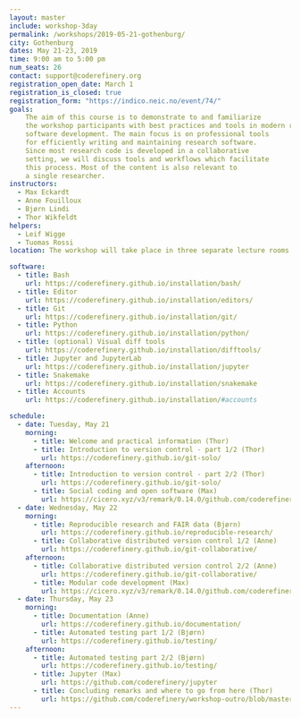```yaml
---
layout: master
include: workshop-3day
permalink: /workshops/2019-05-21-gothenburg/
city: Gothenburg
dates: May 21-23, 2019
time: 9:00 am to 5:00 pm
num_seats: 26
contact: support@coderefinery.org
registration_open_date: March 1
registration_is_closed: true
registration_form: "https://indico.neic.no/event/74/"
goals:
    The aim of this course is to demonstrate to and familiarize
    the workshop participants with best practices and tools in modern research
    software development. The main focus is on professional tools
    for efficiently writing and maintaining research software.
    Since most research code is developed in a collaborative
    setting, we will discuss tools and workflows which facilitate
    this process. Most of the content is also relevant to
    a single researcher.
instructors:
  - Max Eckardt
  - Anne Fouilloux
  - Bjørn Lindi
  - Thor Wikfeldt
helpers:
  - Leif Wigge
  - Tuomas Rossi
location: The workshop will take place in three separate lecture rooms. Tuesday - <a href="http://maps.chalmers.se/#beda30d4-a234-4e4d-8b44-35007e8754b5" target="_blank"> KS31 in building Kemi, entrance from Kemigården 4 (stair C to floor 3)</a>, Wednesday - <a href="http://maps.chalmers.se/#6e4973e7-a31f-48bf-aaf4-02d32e2f06c5" target="_blank">  FL63, building Fysik, entrance from Kemigården 1 (stair A+C to floor 6)</a>, Thursday - <a href="http://maps.chalmers.se/#96de5091-96fe-4e70-8def-1faa831680ae" target="_blank"> Raven and the Fox, building Forskarhuset Fysik, entrance from Fysikgränd 3 (floor 5)</a>.

software:
  - title: Bash
    url: https://coderefinery.github.io/installation/bash/
  - title: Editor
    url: https://coderefinery.github.io/installation/editors/
  - title: Git
    url: https://coderefinery.github.io/installation/git/
  - title: Python
    url: https://coderefinery.github.io/installation/python/
  - title: (optional) Visual diff tools
    url: https://coderefinery.github.io/installation/difftools/
  - title: Jupyter and JupyterLab
    url: https://coderefinery.github.io/installation/jupyter
  - title: Snakemake
    url: https://coderefinery.github.io/installation/snakemake
  - title: Accounts
    url: https://coderefinery.github.io/installation/#accounts

schedule:
  - date: Tuesday, May 21
    morning:
      - title: Welcome and practical information (Thor)
      - title: Introduction to version control - part 1/2 (Thor)
        url: https://coderefinery.github.io/git-solo/
    afternoon:
      - title: Introduction to version control - part 2/2 (Thor)
        url: https://coderefinery.github.io/git-solo/
      - title: Social coding and open software (Max)
        url: https://cicero.xyz/v3/remark/0.14.0/github.com/coderefinery/social-coding/master/talk.md
  - date: Wednesday, May 22
    morning:
      - title: Reproducible research and FAIR data (Bjørn)
        url: https://coderefinery.github.io/reproducible-research/
      - title: Collaborative distributed version control 1/2 (Anne)
        url: https://coderefinery.github.io/git-collaborative/
    afternoon:
      - title: Collaborative distributed version control 2/2 (Anne)
        url: https://coderefinery.github.io/git-collaborative/
      - title: Modular code development (Max)
        url: https://cicero.xyz/v3/remark/0.14.0/github.com/coderefinery/modular-code-development/master/talk.md
  - date: Thursday, May 23
    morning:
      - title: Documentation (Anne)
        url: https://coderefinery.github.io/documentation/
      - title: Automated testing part 1/2 (Bjørn)
        url: https://coderefinery.github.io/testing/
    afternoon:
      - title: Automated testing part 2/2 (Bjørn)
        url: https://coderefinery.github.io/testing/
      - title: Jupyter (Max)
        url: https://github.com/coderefinery/jupyter
      - title: Concluding remarks and where to go from here (Thor)
        url: https://github.com/coderefinery/workshop-outro/blob/master/README.md
---
```

